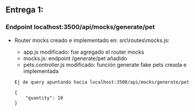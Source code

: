 ## Entrega 1:

### Endpoint localhost:3500/api/mocks/generate/pet

- Router mocks creado e implementado en: src\routes\mocks.js:
    + app.js modificado: fue agregado el router mocks
    + mocks.js: endpoint /generate/pet añadido
    + pets.controller.js modificado: función generate fake pets creada e implementada

    ```
    Ej de query apuntando hacia localhost:3500/api/mocks/generate/pet
    
    {
        "quantity": 10
    }
    ```